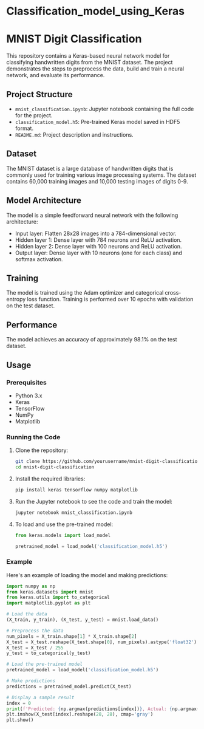 # Classification_model_using_Keras
# MNIST Digit Classification

This repository contains a Keras-based neural network model for classifying handwritten digits from the MNIST dataset. The project demonstrates the steps to preprocess the data, build and train a neural network, and evaluate its performance.

## Project Structure

- `mnist_classification.ipynb`: Jupyter notebook containing the full code for the project.
- `classification_model.h5`: Pre-trained Keras model saved in HDF5 format.
- `README.md`: Project description and instructions.

## Dataset

The MNIST dataset is a large database of handwritten digits that is commonly used for training various image processing systems. The dataset contains 60,000 training images and 10,000 testing images of digits 0-9.

## Model Architecture

The model is a simple feedforward neural network with the following architecture:
- Input layer: Flatten 28x28 images into a 784-dimensional vector.
- Hidden layer 1: Dense layer with 784 neurons and ReLU activation.
- Hidden layer 2: Dense layer with 100 neurons and ReLU activation.
- Output layer: Dense layer with 10 neurons (one for each class) and softmax activation.

## Training

The model is trained using the Adam optimizer and categorical cross-entropy loss function. Training is performed over 10 epochs with validation on the test dataset.

## Performance

The model achieves an accuracy of approximately 98.1% on the test dataset.

## Usage

### Prerequisites

- Python 3.x
- Keras
- TensorFlow
- NumPy
- Matplotlib

### Running the Code

1. Clone the repository:
    ```sh
    git clone https://github.com/yourusername/mnist-digit-classification.git
    cd mnist-digit-classification
    ```

2. Install the required libraries:
    ```sh
    pip install keras tensorflow numpy matplotlib
    ```

3. Run the Jupyter notebook to see the code and train the model:
    ```sh
    jupyter notebook mnist_classification.ipynb
    ```

4. To load and use the pre-trained model:
    ```python
    from keras.models import load_model

    pretrained_model = load_model('classification_model.h5')
    ```

### Example

Here's an example of loading the model and making predictions:
```python
import numpy as np
from keras.datasets import mnist
from keras.utils import to_categorical
import matplotlib.pyplot as plt

# Load the data
(X_train, y_train), (X_test, y_test) = mnist.load_data()

# Preprocess the data
num_pixels = X_train.shape[1] * X_train.shape[2]
X_test = X_test.reshape(X_test.shape[0], num_pixels).astype('float32')
X_test = X_test / 255
y_test = to_categorical(y_test)

# Load the pre-trained model
pretrained_model = load_model('classification_model.h5')

# Make predictions
predictions = pretrained_model.predict(X_test)

# Display a sample result
index = 0
print(f'Predicted: {np.argmax(predictions[index])}, Actual: {np.argmax(y_test[index])}')
plt.imshow(X_test[index].reshape(28, 28), cmap='gray')
plt.show()

